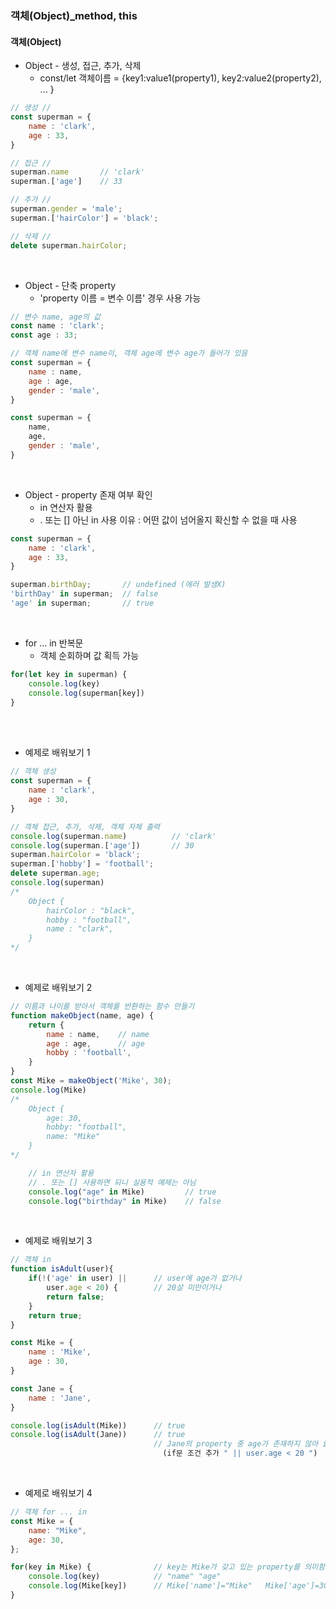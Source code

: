 ### 객체(Object)_method, this

#### 객체(Object)
- Object - 생성, 접근, 추가, 삭제   
  * const/let 객체이름 = {key1:value1(property1), key2:value2(property2), ... }
``` Javascript
// 생성 //
const superman = {
    name : 'clark',
    age : 33,
}

// 접근 //
superman.name       // 'clark'
superman.['age']    // 33

// 추가 //
superman.gender = 'male';
superman.['hairColor'] = 'black';

// 삭제 //
delete superman.hairColor;
```
<br>

- Object - 단축 property   
  * 'property 이름 = 변수 이름' 경우 사용 가능   
``` Javascript
// 변수 name, age의 값
const name : 'clark';
const age : 33;

// 객체 name에 변수 name이, 객체 age에 변수 age가 들어가 있음
const superman = {
    name : name,
    age : age,
    gender : 'male',
}

const superman = {
    name,
    age,
    gender : 'male',
}
```
<br>

- Object - property 존재 여부 확인   
  * in 연산자 활용   
  * . 또는 [] 아닌 in 사용 이유 : 어떤 값이 넘어올지 확신할 수 없을 때 사용   
``` Javascript
const superman = {
    name : 'clark',
    age : 33,
}

superman.birthDay;       // undefined (에러 발생X)
'birthDay' in superman;  // false
'age' in superman;       // true
```
<br>

- for ... in 반복문   
  * 객체 순회하며 값 획득 가능   
``` Javascript
for(let key in superman) {
    console.log(key)
    console.log(superman[key])
}
```
<br><br>


- 예제로 배워보기 1
``` Javascript
// 객체 생성
const superman = {
    name : 'clark',
    age : 30,
}

// 객체 접근, 추가, 삭제, 객체 자체 출력
console.log(superman.name)          // 'clark'
console.log(superman.['age'])       // 30
superman.hairColor = 'black';
superman.['hobby'] = 'football';
delete superman.age;
console.log(superman)
/*
    Object {
        hairColor : "black",
        hobby : "football",
        name : "clark",
    }
*/
```
<br>

- 예제로 배워보기 2
``` Javascript
// 이름과 나이를 받아서 객체를 반환하는 함수 만들기
function makeObject(name, age) {
    return {
        name : name,    // name
        age : age,      // age
        hobby : 'football',
    }
}
const Mike = makeObject('Mike', 30);
console.log(Mike)
/* 
    Object {
        age: 30,
        hobby: "football",
        name: "Mike"
    }
*/

    // in 연산자 활용
    // . 또는 [] 사용하면 되니 실용적 예제는 아님
    console.log("age" in Mike)         // true
    console.log("birthday" in Mike)    // false
```
<br>

- 예제로 배워보기 3
``` Javascript
// 객체 in
function isAdult(user){
    if(!('age' in user) ||      // user에 age가 없거나
        user.age < 20) {        // 20살 미만이거나
        return false;
    } 
    return true;
}

const Mike = {
    name : 'Mike',
    age : 30,
}

const Jane = {
    name : 'Jane',
}

console.log(isAdult(Mike))      // true
console.log(isAdult(Jane))      // true
                                // Jane의 property 중 age가 존재하지 않아 if문은 항상 false이고, true가 반환됨
                                  (if문 조건 추가 " || user.age < 20 ")
```
<br>

- 예제로 배워보기 4
``` Javascript
// 객체 for ... in
const Mike = {
    name: "Mike",
    age: 30,
};

for(key in Mike) {              // key는 Mike가 갖고 있는 property를 의미함. 다른 이름이 와도 됨.
    console.log(key)            // "name" "age"
    console.log(Mike[key])      // Mike['name']="Mike"   Mike['age']=30
}
```
<br>
